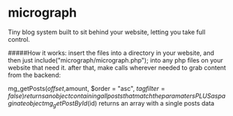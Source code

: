 micrograph
==========

Tiny blog system built to sit behind your website, letting you take full control.

#####How it works:
insert the files into a directory in your website, and then just include("micrograph/micrograph.php"); into any php files on your website that need it.
after that, make calls wherever needed to grab content from the backend:

mg_getPosts($offset,$amount, $order = "asc", $tagfilter = false) returns an object containing all posts that match the paramaters PLUS as paginate object 
mg_getPostById($id) returns an array with a single posts data
